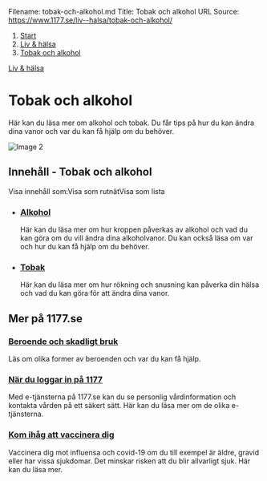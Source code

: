 Filename: tobak-och-alkohol.md
Title: Tobak och alkohol
URL Source: https://www.1177.se/liv--halsa/tobak-och-alkohol/

1.  [Start](https://www.1177.se/)
2.  [Liv & hälsa](https://www.1177.se/liv--halsa/)
3.  [Tobak och alkohol](https://www.1177.se/liv--halsa/tobak-och-alkohol/)

[Liv & hälsa](https://www.1177.se/liv--halsa/)

Tobak och alkohol
=================

Här kan du läsa mer om alkohol och tobak. Du får tips på hur du kan ändra dina vanor och var du kan få hjälp om du behöver.

![Image 2](https://www.1177.se/globalassets/1177/nationell/media/fotografier/halsa/tobak-och-alkohol/dricka_vin_.jpg?saved=2021-05-27+02:26)

Innehåll - Tobak och alkohol
----------------------------

Visa innehåll som:Visa som rutnätVisa som lista

*   ### [Alkohol](https://www.1177.se/liv--halsa/tobak-och-alkohol/alkohol/)
    
    Här kan du läsa mer om hur kroppen påverkas av alkohol och vad du kan göra om du vill ändra dina alkoholvanor. Du kan också läsa om var och hur du kan få hjälp om du behöver.
    
*   ### [Tobak](https://www.1177.se/liv--halsa/tobak-och-alkohol/tobak/)
    
    Här kan du läsa mer om hur rökning och snusning kan påverka din hälsa och vad du kan göra för att ändra dina vanor.
    

Mer på 1177.se
--------------

### [Beroende och skadligt bruk](https://www.1177.se/sjukdomar--besvar/beroende-och-skadligt-bruk/)

Läs om olika former av beroenden och var du kan få hjälp.

### [När du loggar in på 1177](https://www.1177.se/om-1177/nar-du-loggar-in-pa-1177.se/)

Med e-tjänsterna på 1177.se kan du se personlig vårdinformation och kontakta vården på ett säkert sätt. Här kan du läsa mer om de olika e-tjänsterna.

### [Kom ihåg att vaccinera dig](https://www.1177.se/aktuellt/vaccination-mot-covid-19-och-influensa/)

Vaccinera dig mot influensa och covid-19 om du till exempel är äldre, gravid eller har vissa sjukdomar. Det minskar risken att du blir allvarligt sjuk. Här kan du läsa mer.
